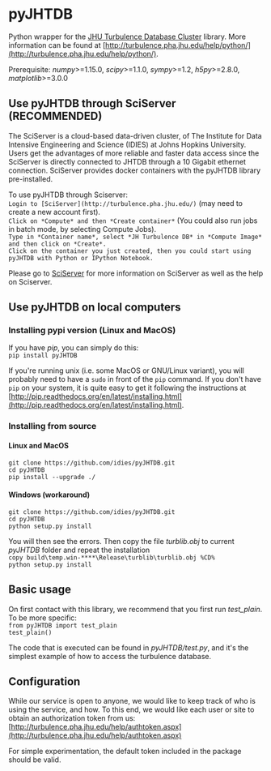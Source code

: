 # pyJHTDB

Python wrapper for the [JHU Turbulence Database Cluster](http://turbulence.pha.jhu.edu/) library.
More information can be found at [http://turbulence.pha.jhu.edu/help/python/](http://turbulence.pha.jhu.edu/help/python/).

Prerequisite: _numpy_>=1.15.0, _scipy_>=1.1.0, _sympy_>=1.2, _h5py_>=2.8.0, _matplotlib_>=3.0.0

## Use pyJHTDB through SciServer  (RECOMMENDED)
The SciServer is a cloud-based data-driven cluster, of The Institute for Data Intensive Engineering and Science (IDIES) at Johns Hopkins University. Users get the advantages of more reliable and faster data access since the SciServer is directly connected to JHTDB through a 10 Gigabit ethernet connection. SciServer provides docker containers with the pyJHTDB library pre-installed.

To use pyJHTDB through Sciserver:    
`Login to [SciServer](http://turbulence.pha.jhu.edu/)` (may need to create a new account first).    
`Click on *Compute* and then *Create container*` (You could also run jobs in batch mode, by selecting Compute Jobs).    
`Type in *Container name*, select *JH Turbulence DB* in *Compute Image* and then click on *Create*.`    
`Click on the container you just created, then you could start using pyJHTDB with Python or IPython Notebook.`    

Please go to [SciServer](http://turbulence.pha.jhu.edu/) for more information on SciServer as well as the help on Sciserver.

## Use pyJHTDB on local computers

### Installing pypi version (Linux and MacOS)

If you have *pip*, you can simply do this:    
`pip install pyJHTDB`

If you're running unix (i.e. some MacOS or GNU/Linux variant), you will probably need to have a `sudo` in front of the `pip` command. If you don't have `pip` on your system, it is quite easy to get it following the instructions at [http://pip.readthedocs.org/en/latest/installing.html](http://pip.readthedocs.org/en/latest/installing.html).

### Installing from source

#### Linux and MacOS

`git clone https://github.com/idies/pyJHTDB.git`    
`cd pyJHTDB`    
`pip install --upgrade ./`    

#### Windows (workaround)


`git clone https://github.com/idies/pyJHTDB.git`    
`cd pyJHTDB`    
`python setup.py install`    

You will then see the errors. Then copy the file *turblib.obj* to current *pyJHTDB* folder and repeat the installation    
`copy build\temp.win-****\Release\turblib\turblib.obj %CD%`    
`python setup.py install`    

## Basic usage

On first contact with this library, we recommend that you first run *test_plain*. To be more specific:    
`from pyJHTDB import test_plain`    
`test_plain()`    

The code that is executed can be found in *pyJHTDB/test.py*, and it's the simplest example of how to access the turbulence database.

## Configuration

While our service is open to anyone, we would like to keep track of who is using the service, and how. To this end, we would like each user or site to obtain an authorization token from us: [http://turbulence.pha.jhu.edu/help/authtoken.aspx](http://turbulence.pha.jhu.edu/help/authtoken.aspx)

For simple experimentation, the default token included in the package should be valid.